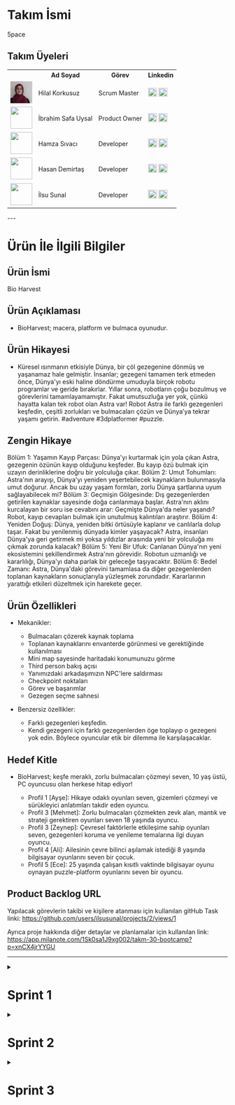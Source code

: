 # **Takım İsmi**

5pace

## Takım Üyeleri
<table>
    <tr>
      <th></th>
      <th>Ad Soyad</th>
      <th>Görev</th>
      <th>Linkedin</th>
    </tr>
    <tr>
      <td><img src="Foto%C4%9Fraflar/hilal.jpeg" width="50" height="50" /></td>
      <td>Hilal Korkusuz</td>
      <td>Scrum Master</td>
      <td>
        <a href="https://github.com/HilalKorkusuz" target="_blank"><img src="bootcampFiles/general/social/github.png" width="20" height="20"/></a>
        <a href="https://www.linkedin.com/in/hilal-korkusuz-404039237//" target="_blank" ><img src="Foto%C4%9Fraflar/linkedin.png" width="20" height="20" /></a>
      </td>
    </tr>
    <tr>
      <td><img src="bootcampFiles/general/squarepics/arda.png" width="50" height="50" /></td>
      <td>İbrahim Safa Uysal </td>
      <td>Product Owner</td>
      <td>
        <a href="https://github.com/isulduristaken" target="_blank"><img src="bootcampFiles/general/social/github.png" width="20" height="20"/></a>
        <a href="https://www.linkedin.com/in/ibrahim-safa-uysal-250139167/" target="_blank"><img src="Foto%C4%9Fraflar/linkedin.png" width="20" height="20" /></a>
      </td>
    </tr>
    <tr>
      <td><img src="bootcampFiles/general/squarepics/hazal.png" width="50" height="50" /></td>
      <td>Hamza Sıvacı</td>
      <td>Developer</td>
      <td>
        <a href="https://github.com/hmzsvc" target="_blank"><img src="bootcampFiles/general/social/github.png" width="20" height="20"/></a>
        <a href="https://www.linkedin.com/in/hamza-s%C4%B1vac%C4%B1-94a140205/" target="_blank"><img src="Foto%C4%9Fraflar/linkedin.png" width="20" height="20" /></a>
      </td>
    </tr>
    <tr>
      <td><img src="bootcampFiles/general/squarepics/merve.png" width="50" height="50" /></td>
      <td>Hasan Demirtaş</td>
      <td>Developer</td>
      <td>
        <a href="https://github.com/Tamu35" target="_blank"><img src="bootcampFiles/general/social/github.png" width="20" height="20"/></a>
        <a href="https://www.linkedin.com/in/hasandemirta%C5%9F/" target="_blank"><img src="Foto%C4%9Fraflar/linkedin.png" width="20" height="20" /></a>
      </td>
    </tr>
    <tr>
      <td><img src="bootcampFiles/general/squarepics/onur.png" width="50" height="50" /></td>
      <td>İlsu Sunal</td>
      <td>Developer</td>
      <td>
        <a href="https://github.com/ilsusunal" target="_blank"><img src="bootcampFiles/general/social/github.png" width="20" height="20"/></a>
        <a href="https://www.linkedin.com/in/ilsu-sunal/" target="_blank"><img src="Foto%C4%9Fraflar/linkedin.png" width="20" height="20" /></a>
      </td>
    </tr>
  </tr>
  </table>
---

# Ürün İle İlgili Bilgiler

## Ürün İsmi

Bio Harvest

## Ürün Açıklaması
- BioHarvest; macera, platform ve bulmaca oyunudur.

## Ürün Hikayesi
- Küresel ısınmanın etkisiyle Dünya, bir çöl gezegenine dönmüş ve yaşanamaz hale gelmiştir. İnsanlar; gezegeni tamamen terk etmeden önce, Dünya'yı eski haline döndürme umuduyla birçok robotu programlar ve geride bırakırlar. Yıllar sonra, robotların çoğu bozulmuş ve görevlerini tamamlayamamıştır. Fakat umutsuzluğa yer yok, çünkü hayatta kalan tek robot olan Astra var!
Robot Astra ile farklı gezegenleri keşfedin, çeşitli zorlukları ve bulmacaları çözün ve Dünya’ya tekrar yaşamı getirin. #adventure #3dplatformer #puzzle.

## Zengin Hikaye
Bölüm 1: Yaşamın Kayıp Parçası: Dünya'yı kurtarmak için yola çıkan Astra, gezegenin özünün kayıp olduğunu keşfeder. Bu kayıp özü bulmak için uzayın derinliklerine doğru bir yolculuğa çıkar.
Bölüm 2: Umut Tohumları: Astra'nın arayışı, Dünya'yı yeniden yeşertebilecek kaynakların bulunmasıyla umut doğurur. Ancak bu uzay yaşam formları, zorlu Dünya şartlarına uyum sağlayabilecek mi?
Bölüm 3: Geçmişin Gölgesinde: Dış gezegenlerden getirilen kaynaklar sayesinde doğa canlanmaya başlar. Astra'nın aklını kurcalayan bir soru ise cevabını arar: Geçmişte Dünya'da neler yaşandı? Robot, kayıp cevapları bulmak için unutulmuş kalıntıları araştırır.
Bölüm 4: Yeniden Doğuş: Dünya, yeniden bitki örtüsüyle kaplanır ve canlılarla dolup taşar. Fakat bu yenilenmiş dünyada kimler yaşayacak? Astra, insanları Dünya'ya geri getirmek mi yoksa yıldızlar arasında yeni bir yolculuğa mı çıkmak zorunda kalacak?
Bölüm 5: Yeni Bir Ufuk: Canlanan Dünya'nın yeni ekosistemini şekillendirmek Astra'nın görevidir. Robotun uzmanlığı ve kararlılığı, Dünya'yı daha parlak bir geleceğe taşıyacaktır.
Bölüm 6: Bedel Zamanı: Astra, Dünya'daki görevini tamamlasa da diğer gezegenlerden toplanan kaynakların sonuçlarıyla yüzleşmek zorundadır. Kararlarının yarattığı etkileri düzeltmek için harekete geçer.

## Ürün Özellikleri

- Mekanikler:
  -	Bulmacaları çözerek kaynak toplama
  -	Toplanan kaynaklarını envanterde görünmesi ve gerektiğinde kullanılması
  -	Mini map sayesinde haritadaki konumunuzu görme
  -	Third person bakış açısı
  -	Yanımızdaki arkadaşımızın NPC'lere saldırması
  -	Checkpoint noktaları
  -	Görev ve başarımlar
  -	Gezegen seçme sahnesi
  
- Benzersiz özellikler:
  -	Farklı gezegenleri keşfedin.
  -	Kendi gezegeni için farklı gezegenlerden öge toplayıp o gezegeni yok edin. Böylece oyuncular etik bir dilemma ile karşılaşacaklar.

## Hedef Kitle
- BioHarvest; keşfe meraklı, zorlu bulmacaları çözmeyi seven, 10 yaş üstü, PC oyuncusu olan herkese hitap ediyor!

  - Profil 1 [Ayşe]: Hikaye odaklı oyunları seven, gizemleri çözmeyi ve sürükleyici anlatımları takdir eden oyuncu.
  - Profil 3 [Mehmet]: Zorlu bulmacaları çözmekten zevk alan, mantık ve strateji gerektiren oyunları seven 18 yaşında oyuncu.
  - Profil 3 [Zeynep]: Çevresel faktörlerle etkileşime sahip oyunları seven, gezegenleri koruma ve yenileme temalarına ilgi duyan oyuncu.
  - Profil 4 [Ali]: Ailesinin çevre bilinci aşılamak istediği 8 yaşında bilgisayar oyunlarını seven bir çocuk.
  - Profil 5 [Ece]: 25 yaşında çalışan kısıtlı vaktinde bilgisayar oyunu oynayan puzzle-platform oyunlarını seven bir oyuncu.

## Product Backlog URL

Yapılacak görevlerin takibi ve kişilere atanması için kullanılan gitHub Task linki:
https://github.com/users/ilsusunal/projects/2/views/1

Ayrıca proje hakkında diğer detaylar ve planlamalar için kullanılan link:
https://app.milanote.com/1Sk0sa1J9xg002/takm-30-bootcamp?p=xnCX4jrYYGU

---

<details>
  <summary><h1>Sprint 1</h1></summary>
  
- **Sprint Notları**: İlk sprintte hareket kodlarının minimap ve can sisteminin bitmesi hedeflendi. Fakat yetişmediği için ikinci sprinte aktarıldı.

- **Tamamlanması tahmin edilen puan**: 130

- **Puan tamamlama mantığı**: Toplamda proje boyunca tamamlanması gereken 390 puanlık backlog bulunmaktadır. 390 puan, 3 sprint'e bölündüğünde ilk sprint 130 puanlık görevin bitirilmesine karar verildi. Yapılacak işlere puan atarken aşağıdaki tablo kullanıldı.
![Backlog 1](https://cdn.discordapp.com/attachments/1251258360012210197/1255575155329994762/InitialPointtoHourEstimate.jpg?ex=668a273c&is=6688d5bc&hm=85ec6a103f8e8bcc711d9af870b1a5c444c017506d8cf59479491882d2aad5e7&)

- **Sprint board update**:

![Backlog 2](https://cdn.discordapp.com/attachments/1251258360012210197/1259186646113321083/image.png?ex=668ac472&is=668972f2&hm=0e61ef1e48440c4c4fe2a1f25711f93eea4689a7e8ce598d51593e78d8f33257&)

- **Daily Scrum**: Daily Scrum toplantılarının WhatsApp ve Discord üzerinden yapılmasına karar verildi. Daily Scrum toplantısı görsellerinin bulunduğu drive linki:
[https://drive.google.com/drive/folders/1JRDM9yzrAPuiW-DcI3KsRh6BD5mtchVU](https://drive.google.com/drive/folders/1E6P67_EpZ9Xpe8zy_bnVc-8Yp9io10Rj)

- **Haftalık Toplantıdan Görsel**:
![toplatıss](https://github.com/ilsusunal/U30-BioHarvest-2/assets/78484440/e2d74699-99fc-498d-ad19-55ec856a957a)

- **Ürün Durumu**: Ekran görüntüleri
![1](https://github.com/ilsusunal/ilsusunal/assets/148697098/220082af-7eed-4491-a2ef-8c47c8876832)
![water](https://github.com/ilsusunal/ilsusunal/assets/148697098/6c38aea4-27b8-4ea3-bfb6-a617841b5ed6)
![jungle](https://github.com/ilsusunal/ilsusunal/assets/148697098/d99fd26e-68c5-42a0-9dfc-adb992a197cb)

- **Sprint Review**: Alınan kararlar
  - Haftada iki toplantı yapılmasına karar verildi. Bu toplantılarda herkes ne yaptığını paylaştı ve projenin durumu konuşuldu.
  - 3D, platform, puzle oyunu yapılmasına karar verildi.
  - Proje'de Unity  2022.3.34f1 sürümünde URP olarak oluşturuldu.
  - İlk iki haritanın çevre tasarımı bitirildi.
  - İlk sprintte başlangıç ekranın tasarlanmasına karar verildi. Ve gerçekleştirildi.
Sprint Review katılımcıları: İbrahim Safa Uysal, Hilal Korkusuz, Hamza Sıvacı, Hasan Demirtaş, İlsu Sunal

- **Sprint Retrospective:** Alınan kararlar
  - Karakterin hareket animasyonları ve mekanikleri eklendi. Fakat birkaç sorundan dolayı ikinci sprintte iyileştirilecek.
  - Map üzerindeki platformlara mekanikler eklenmiştir.
  - İlk sprintte hedeflenen 130 puana ulaşıldı.
  - Puanlama sisteminin iyileştirilmesine karar verildi.
  - İkinci sprintte yeni mekaniklere karar verilecek.
Retrospective katılımcıları: İbrahim Safa Uysal, Hilal Korkusuz, Hamza Sıvacı, Hasan Demirtaş, İlsu Sunal
</details>

  <details>
    <summary><h1>Sprint 2</h1></summary>
- **Sprint Notları**: İkinci sprintte ilk sprintten kalan hareket kodları, minimap ve can sistemi tamamlandı.
- **Tamamlanması tahmin edilen puan**: 140
- **Puan tamamlama mantığı**: İkinci sprintin hedefi bir önceki sprintten kalan görevler ve projenin ilerlemesi göz önüne alınarak 140 olarak belirlendi.

- **Sprint board update**:
![sprintplanı](https://github.com/user-attachments/assets/35d19d5a-90f0-440c-8a09-644b9d468000)
![script2](https://github.com/user-attachments/assets/5fd73cff-1f5c-48b3-a14d-8d64387c3ba5)
![2  sprint yapılanlar](https://github.com/user-attachments/assets/a4a9ea07-dd64-4bab-82a5-6e318b8ee1c6)
![sprint2 1](https://github.com/user-attachments/assets/c46d7cdf-c733-4da3-ba3b-6786833ef03d)

- **Daily Scrum**: Daily Scrum görsellerinin bulunduğu drive linki:
https://drive.google.com/drive/folders/1J2e890ZYJwZ2OHwUs01ufihEZPDNK9kT

- **Haftalık Toplantıdan Görsel**:
![haftalık toplantı ](https://github.com/user-attachments/assets/3cdcd470-d921-4749-8119-4f145d61b00c)

- **Ürün Durumu**: Ekran görüntüleri
![npc](https://github.com/user-attachments/assets/25283c21-14ff-4310-8541-1d72265b2cfc)
![WaterPuzzle](https://github.com/user-attachments/assets/0f9b660f-bb7a-44a8-89d1-0495c3562839)
![tutorial](https://github.com/user-attachments/assets/f9ce3b67-c55f-49ff-95ed-f9d7c1102420)
![uı](https://github.com/user-attachments/assets/e628cd4a-b6ab-4d93-8943-e2df6cb6ebdd)

- **Sprint Review**: Alınan kararlar
  - Haftada iki toplantı yapılmaya devam edildi.
  - Jungle haritasının tamamlanması hedefi eksikleri olsa da tamamlandı.
  - UI kısmı ilk map için tamamlandı.
  - Jungle sahnesine collider eklendi.
  - Tutorial sahnesinin çevre tasarımı yapıldı.
Sprint Review katılımcıları: İbrahim Safa Uysal, Hilal Korkusuz, Hamza Sıvacı, Hasan Demirtaş, İlsu Sunal

- **Sprint Retrospective:** Alınan kararlar
  - Karakterin hareket mekanikleri ve kamera açısı hazırlandı. Bir sonraki sprintte her haritaya uygulanarak son kontrollerin sağlanmasına karar verildi.
  - Map üzerindeki puzzle platformuna mekanikler eklendi.
  - Bu sprintte hedeflenen 140 puana ulaşılamadı. Toplam puan 236'ya çıkarıldı.
  - Oyun kaydetme mekaniğine önem verilmesine karar verildi.
Retrospective katılımcıları: İbrahim Safa Uysal, Hilal Korkusuz, Hamza Sıvacı, Hasan Demirtaş, İlsu Sunal
---
</details>

  <details>
    <summary><h1>Sprint 3</h1></summary>
doldurulacak
---
